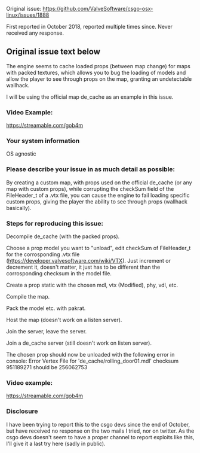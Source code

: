 Original issue: https://github.com/ValveSoftware/csgo-osx-linux/issues/1888

First reported in October 2018, reported multiple times since. Never received any response.

## Original issue text below

The engine seems to cache loaded props (between map change) for maps with packed textures, which allows you to bug the loading of models and allow the player to see through props on the map, granting an undetectable wallhack.

I will be using the official map de_cache as an example in this issue.


### Video Example:

https://streamable.com/gob4m

### Your system information

OS agnostic

### Please describe your issue in as much detail as possible:

By creating a custom map, with props used on the official de_cache (or any map with custom props), while corrupting the checkSum field of the FileHeader_t of a .vtx file, you can cause the engine to fail loading specific custom props, giving the player the ability to see through props (wallhack basically).

### Steps for reproducing this issue:

Decompile de_cache (with the packed props).

Choose a prop model you want to "unload", edit checkSum of FileHeader_t for the corrosponding .vtx file (https://developer.valvesoftware.com/wiki/VTX). Just increment or decrement it, doesn't matter, it just has to be different than the corrosponding checksum in the model file.

Create a prop static with the chosen mdl, vtx (Modified), phy, vdl, etc.

Compile the map.

Pack the model etc. with pakrat.

Host the map (doesn't work on a listen server).

Join the server, leave the server.

Join a de_cache server (still doesn't work on listen server).

The chosen prop should now be unloaded with the following error in console: Error Vertex File for 'de_cache/rolling_door01.mdl' checksum 951189271 should be 256062753

### Video example:

https://streamable.com/gob4m

### Disclosure

I have been trying to report this to the csgo devs since the end of October, but have received no response on the two mails I tried, nor on twitter. As the csgo devs doesn't seem to have a proper channel to report exploits like this, I'll give it a last try here (sadly in public).
